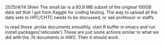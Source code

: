 2025/4/14 Shien
The small.tar is a 93.9 MB subset of the original 100GB data set that I got from Kaggle for coding testing.
The way to upload all the data sets to HPC/CHTC needs to be discussed, or ask professor or staffs.

to read those .pickle documents smoothly, start R buffer in emacs and run 
install.packages('reticulate')
These are just some actions similar to what we did with the .fit documents in HW2. Then it should work. 
